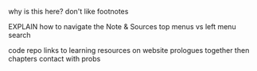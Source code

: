 why is this here? don't like footnotes

EXPLAIN how to navigate the Note & Sources
top menus vs left menu
search

code repo
links to learning resources on website
prologues together
then chapters
contact with probs
